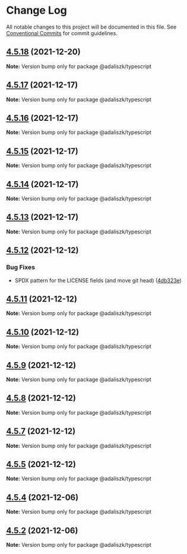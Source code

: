 # Change Log

All notable changes to this project will be documented in this file.
See [Conventional Commits](https://conventionalcommits.org) for commit guidelines.

## [4.5.18](https://github.com/adaliszk/node-toolbox/compare/@adaliszk/typescript@4.5.17...@adaliszk/typescript@4.5.18) (2021-12-20)

**Note:** Version bump only for package @adaliszk/typescript





## [4.5.17](https://github.com/adaliszk/node-toolbox/compare/@adaliszk/typescript@4.5.16...@adaliszk/typescript@4.5.17) (2021-12-17)

**Note:** Version bump only for package @adaliszk/typescript





## [4.5.16](https://github.com/adaliszk/node-toolbox/compare/@adaliszk/typescript@4.5.15...@adaliszk/typescript@4.5.16) (2021-12-17)

**Note:** Version bump only for package @adaliszk/typescript





## [4.5.15](https://github.com/adaliszk/node-toolbox/compare/@adaliszk/typescript@4.5.14...@adaliszk/typescript@4.5.15) (2021-12-17)

**Note:** Version bump only for package @adaliszk/typescript





## [4.5.14](https://github.com/adaliszk/node-toolbox/compare/@adaliszk/typescript@4.5.13...@adaliszk/typescript@4.5.14) (2021-12-17)

**Note:** Version bump only for package @adaliszk/typescript





## [4.5.13](https://github.com/adaliszk/node-toolbox/compare/@adaliszk/typescript@4.5.12...@adaliszk/typescript@4.5.13) (2021-12-17)

**Note:** Version bump only for package @adaliszk/typescript





## [4.5.12](https://github.com/adaliszk/node-toolbox/compare/@adaliszk/typescript@4.5.11...@adaliszk/typescript@4.5.12) (2021-12-12)


### Bug Fixes

* SPDX pattern for the LICENSE fields (and move git head) ([4db323e](https://github.com/adaliszk/node-toolbox/commit/4db323e0cb18a4132e3f0d55b8d8ee85527dae3a))





## [4.5.11](https://github.com/adaliszk/node-toolbox/compare/@adaliszk/typescript@4.5.10...@adaliszk/typescript@4.5.11) (2021-12-12)

**Note:** Version bump only for package @adaliszk/typescript





## [4.5.10](https://github.com/adaliszk/node-toolbox/compare/@adaliszk/typescript@4.5.9...@adaliszk/typescript@4.5.10) (2021-12-12)

**Note:** Version bump only for package @adaliszk/typescript





## [4.5.9](https://github.com/adaliszk/node-toolbox/compare/@adaliszk/typescript@4.5.8...@adaliszk/typescript@4.5.9) (2021-12-12)

**Note:** Version bump only for package @adaliszk/typescript





## [4.5.8](https://github.com/adaliszk/node-toolbox/compare/@adaliszk/typescript@4.5.7...@adaliszk/typescript@4.5.8) (2021-12-12)

**Note:** Version bump only for package @adaliszk/typescript





## [4.5.7](https://github.com/adaliszk/node-toolbox/compare/@adaliszk/typescript@4.5.1...@adaliszk/typescript@4.5.7) (2021-12-12)

**Note:** Version bump only for package @adaliszk/typescript





## [4.5.5](https://github.com/adaliszk/node-toolbox/compare/@adaliszk/typescript@4.5.1...@adaliszk/typescript@4.5.5) (2021-12-12)

**Note:** Version bump only for package @adaliszk/typescript





## [4.5.4](https://github.com/adaliszk/node-toolbox/compare/@adaliszk/typescript@4.5.1...@adaliszk/typescript@4.5.4) (2021-12-06)

**Note:** Version bump only for package @adaliszk/typescript





## [4.5.2](https://github.com/adaliszk/node-toolbox/compare/@adaliszk/typescript@4.5.1...@adaliszk/typescript@4.5.2) (2021-12-06)

**Note:** Version bump only for package @adaliszk/typescript
